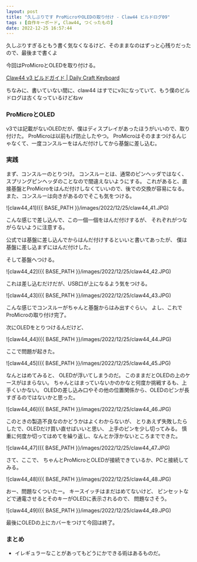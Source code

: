 ```yaml
---
layout: post
title: "久しぶりです ProMicroやOLEDの取り付け - Claw44 ビルドログ09"
tags : [自作キーボード, Claw44, つくったもの]
date: 2022-12-25 16:57:44
---
```


久しぶりすぎるともう書く気なくなるけど、そのままなのはずっと心残りだったので、最後まで書くよ

今回はProMicroとOLEDを取り付ける。


[Claw44 v3 ビルドガイド &#124; Daily Craft Keyboard](https://docs.dailycraft.jp/buildguides/claw44v3/buildguide.html#_7-promicro%E3%81%AE%E5%8F%96%E3%82%8A%E4%BB%98%E3%81%91)

ちなみに、書いていない間に、claw44 はすでにv3になっていて、もう僕のビルドログは古くなっているけどねｗ



### ProMicroとOLED

v3では記載がないOLEDだが、僕はディスプレイがあったほうがいいので、取り付けた。
ProMicroは以前もげ防止したやつ。
ProMicroはそのままつけるんじゃなくて、一度コンスルーをはんだ付けしてから基盤に差し込む。


### 実践

まず、コンスルーのとりつけ。
コンスルーとは、通常のピンヘッダではなく、スプリングピンヘッダのことなので間違えないようにする。
これがあると、直接基盤とProMicroをはんだ付けしなくていいので、後での交換が容易になる。
また、コンスルーは向きがあるのでそこも気をつける。

![claw44_41]({{ BASE_PATH }}/images/2022/12/25/claw44_41.JPG)

こんな感じで差し込んで、この一個一個をはんだ付けするが、
それぞれがつながらないように注意する。

公式では基盤に差し込んでからはんだ付けするといいと書いてあったが、
僕は基盤に差し込まずにはんだ付けした。


そして基盤へつける。

![claw44_42]({{ BASE_PATH }}/images/2022/12/25/claw44_42.JPG)

これは差し込むだけだが、USB口が上になるよう気をつける。


![claw44_43]({{ BASE_PATH }}/images/2022/12/25/claw44_43.JPG)


こんな感じでコンスルーがちゃんと基盤からはみ出すぐらい。
よし、これでProMicroの取り付け完了。


次にOLEDをとりつけるんだけど、

![claw44_44]({{ BASE_PATH }}/images/2022/12/25/claw44_44.JPG)

ここで問題が起きた。


![claw44_45]({{ BASE_PATH }}/images/2022/12/25/claw44_45.JPG)

なんとはめてみると、
OLEDが浮いてしまうのだ。
このままだとOLEDの上のケースがはまらない。
ちゃんとはまっていないかのかなと何度か挑戦するも、上手くいかない。
OLEDの差し込み口やその他の位置関係から、OLEDのピンが長すぎるのではないかと思った。

![claw44_46]({{ BASE_PATH }}/images/2022/12/25/claw44_46.JPG)

このときの製造不良なのかどうかはよくわからないが、
とりあえず失敗したらしたで、OLEDだけ買い直せばいいと思い、
上手のピンを少し切ってみる。
慎重に何度か切ってはめてを繰り返し、なんとか浮かないところまでできた。

![claw44_47]({{ BASE_PATH }}/images/2022/12/25/claw44_47.JPG)



さて、ここで、
ちゃんとProMicroとOLEDが接続できているか、PCと接続してみる。


![claw44_48]({{ BASE_PATH }}/images/2022/12/25/claw44_48.JPG)

おー、問題なくついたー。
キースイッチはまだはめてないけど、
ピンセットなどで通電させるとそのキーがOLEDに表示されるので、
問題なさそう。



![claw44_49]({{ BASE_PATH }}/images/2022/12/25/claw44_49.JPG)

最後にOLEDの上にカバーをつけて今回は終了。



### まとめ


* イレギュラーなことがあってもどうにかできる術はあるものだ。






